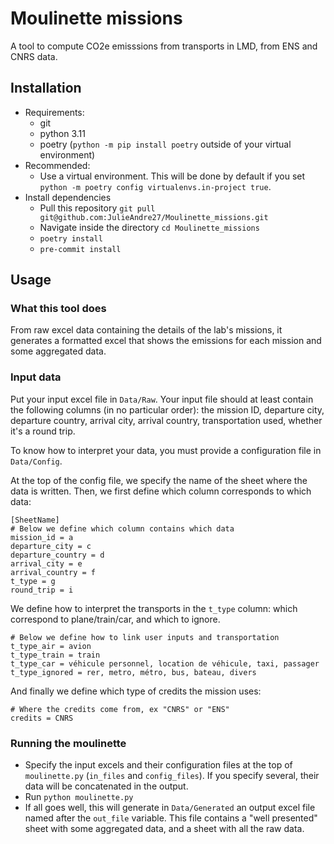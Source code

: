 # Moulinette missions

A tool to compute CO2e emisssions from transports in LMD, from ENS and CNRS data.

## Installation

* Requirements:
    * git
    * python 3.11
    * poetry (`python -m pip install poetry` outside of your virtual environment)
* Recommended:
    * Use a virtual environment. This will be done by default if you set `python -m poetry config virtualenvs.in-project true`.
* Install dependencies
    * Pull this repository `git pull git@github.com:JulieAndre27/Moulinette_missions.git`
    * Navigate inside the directory `cd Moulinette_missions`
    * `poetry install`
    * `pre-commit install`

## Usage

### What this tool does

From raw excel data containing the details of the lab's missions, it generates a formatted excel that shows the emissions for each mission and some aggregated data.

### Input data

Put your input excel file in `Data/Raw`. Your input file should at least contain the following columns (in no particular order): the mission ID, departure city, departure country, arrival city, arrival country, transportation used, whether it's a round trip.

To know how to interpret your data, you must provide a configuration file in `Data/Config`.

At the top of the config file, we specify the name of the sheet where the data is written.
Then, we first define which column corresponds to which data:

```
[SheetName]
# Below we define which column contains which data
mission_id = a
departure_city = c
departure_country = d
arrival_city = e
arrival_country = f
t_type = g
round_trip = i
```

We define how to interpret the transports in the `t_type` column: which correspond to plane/train/car, and which to ignore.

```
# Below we define how to link user inputs and transportation
t_type_air = avion
t_type_train = train
t_type_car = véhicule personnel, location de véhicule, taxi, passager
t_type_ignored = rer, metro, métro, bus, bateau, divers
```

And finally we define which type of credits the mission uses:

```
# Where the credits come from, ex "CNRS" or "ENS"
credits = CNRS
```

### Running the moulinette

* Specify the input excels and their configuration files at the top of `moulinette.py` (`in_files` and `config_files`). If you specify several, their data will be concatenated in the output.
* Run `python moulinette.py`
* If all goes well, this will generate in `Data/Generated` an output excel file named after the `out_file` variable. This file contains a "well presented" sheet with some aggregated data, and a sheet with all the raw data.
